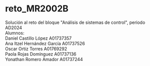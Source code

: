 # reto_MR2002B
Solución al reto del bloque "Análisis de sistemas de control", periodo AD2024 </br>
Alumnos: </br>
Daniel Castillo López A01737357 </br>
Ana Itzel Hernández García A01737526 </br>
Oscar Ortiz Torres A01769292 </br>
Paola Rojas Domínguez A01737136 </br>
Yonathan Romero Amador A01737244 </br>
